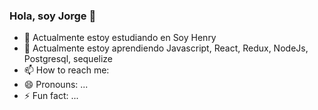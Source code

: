 ### Hola, soy Jorge 👋


- 🔭 Actualmente estoy estudiando en Soy Henry
- 🌱 Actualmente estoy aprendiendo Javascript, React, Redux, NodeJs, Postgresql, sequelize
- 📫 How to reach me: 
- 😄 Pronouns: ...
- ⚡ Fun fact: ...

